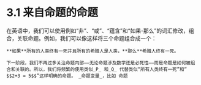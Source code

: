 # 3.1 来自命题的命题

在英语中，我们可以使用例如“非”、“或”、“蕴含”和“如果-那么”的词汇修改，组合，关联命题。例如，我们可以像这样将三个命题组合成一个：

    **如果**所有的人类终有一死并且所有的希腊人是人类，**那么**希腊人终有一死。

    下一阶段，我们不再过多关注命题内部——无论命题涉及数学还是必死性——而是命题是如何被组合和关联的。所以，我们将频繁的使用类似_P_ 和_Q_ 代替类似“所有人类终有一死”和“ $$2+3 = 5$$”这样明确的命题。 _命题变量_，比如 命题







